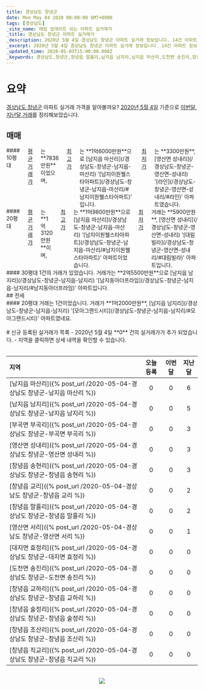 ```yaml
---
title: 경상남도 창녕군
date: Mon May 04 2020 00:00:00 GMT+0900
tags: [경상남도]
_site_name: 매일 업데이트 되는 아파트 실거래가
_title: 경상남도 창녕군 아파트 실거래가
_description: 2020년 5월 4일 경상남도 창녕군 아파트 실거래 정보입니다. 14건 아파트 정보가 있습니다.
_excerpt: 2020년 5월 4일 경상남도 창녕군 아파트 실거래 정보입니다. 14건 아파트 정보가 있습니다.
_updated_time: 2020-05-03T15:00:00.000Z
_keywords: 경상남도,창녕군,창녕읍 말흘리,남지읍 남지리,남지읍 마산리,도천면 송진리,창녕읍 송현리,창녕읍 교리,창녕읍 술정리,창녕읍 직교리,창녕읍 교하리,대지면 효정리,영산면 성내리,창녕읍 조산리,영산면 서리,부곡면 부곡리
---
```



# 요약
<ins>경상남도 창녕군</ins> 아파트 실거래 가격을 알아볼까요? <ins>2020년 5월 4일</ins> 기준으로 <ins>이번달, 지난달 거래</ins>를 정리해보았습니다.

## 매매
<div class="container">
<div class="six columns" markdown="1">
#### 10평대
<ins>평균 거래가</ins>는 **7836만원**이었으며, <ins>최고가</ins>는 **1억6000만원**으로 [남지읍 마산리](/경상남도-창녕군-남지읍-마산리) '[남지이원웰스타아파트](/경상남도-창녕군-남지읍-마산리/#남지이원웰스타아파트)' 입니다. <ins>최저가</ins>는 **3300만원**, [영산면 성내리](/경상남도-창녕군-영산면-성내리) '[라인](/경상남도-창녕군-영산면-성내리/#라인)' 아파트였습니다.
</div>
<div class="six columns" markdown="1">
#### 20평대
<ins>평균 거래가</ins>는 **1억3120만원**이며, <ins>최고가</ins>는 **1억9800만원**으로 [남지읍 마산리](/경상남도-창녕군-남지읍-마산리) '[남지이원웰스타아파트](/경상남도-창녕군-남지읍-마산리/#남지이원웰스타아파트)' 아파트이었습니다. <ins>최저가</ins> 거래는 **5900만원**, [영산면 성내리](/경상남도-창녕군-영산면-성내리) '[대림빌라](/경상남도-창녕군-영산면-성내리/#대림빌라)' 아파트입니다.
</div>
</div>
<div class="container">
<div class="twelve columns" markdown="1">
#### 30평대
1건의 거래가 있었습니다. 거래가는 **2억5500만원**으로 [남지읍 남지리](/경상남도-창녕군-남지읍-남지리) '[남지동아더프라임](/경상남도-창녕군-남지읍-남지리/#남지동아더프라임)' 아파트입니다.
</div>
</div>
## 전세
<div class="container">
<div class="twelve columns" markdown="1">
#### 20평대
거래는 1건이었습니다. 거래가 **1억2000만원**, [남지읍 남지리](/경상남도-창녕군-남지읍-남지리) '[모아그랜드시티](/경상남도-창녕군-남지읍-남지리/#모아그랜드시티)' 아파트였네요.
</div>
</div>


<br>
# 신규 등록된 실거래가 목록
- 2020년 5월 4일 **0** 건의 실거래가가 추가 되었습니다.
- 지역을 클릭하면 상세 내역을 확인할 수 있습니다.
<br><br>

| 지역 | 오늘 등록 | 이번달 | 지난달 |
|:---|:---:|:---:|:---:|
| [남지읍 마산리]({% post_url /2020-05-04-경상남도 창녕군-남지읍 마산리 %}) | 0 | 0 | 6|
| [남지읍 남지리]({% post_url /2020-05-04-경상남도 창녕군-남지읍 남지리 %}) | 0 | 0 | 5|
| [부곡면 부곡리]({% post_url /2020-05-04-경상남도 창녕군-부곡면 부곡리 %}) | 0 | 0 | 3|
| [영산면 성내리]({% post_url /2020-05-04-경상남도 창녕군-영산면 성내리 %}) | 0 | 0 | 3|
| [창녕읍 송현리]({% post_url /2020-05-04-경상남도 창녕군-창녕읍 송현리 %}) | 0 | 0 | 3|
| [창녕읍 교리]({% post_url /2020-05-04-경상남도 창녕군-창녕읍 교리 %}) | 0 | 0 | 2|
| [창녕읍 말흘리]({% post_url /2020-05-04-경상남도 창녕군-창녕읍 말흘리 %}) | 0 | 0 | 2|
| [영산면 서리]({% post_url /2020-05-04-경상남도 창녕군-영산면 서리 %}) | 0 | 0 | 1|
| [대지면 효정리]({% post_url /2020-05-04-경상남도 창녕군-대지면 효정리 %}) | 0 | 0 | 0|
| [도천면 송진리]({% post_url /2020-05-04-경상남도 창녕군-도천면 송진리 %}) | 0 | 0 | 0|
| [창녕읍 교하리]({% post_url /2020-05-04-경상남도 창녕군-창녕읍 교하리 %}) | 0 | 0 | 0|
| [창녕읍 술정리]({% post_url /2020-05-04-경상남도 창녕군-창녕읍 술정리 %}) | 0 | 0 | 0|
| [창녕읍 조산리]({% post_url /2020-05-04-경상남도 창녕군-창녕읍 조산리 %}) | 0 | 0 | 0|
| [창녕읍 직교리]({% post_url /2020-05-04-경상남도 창녕군-창녕읍 직교리 %}) | 0 | 0 | 0|

<p align="center"><br><img src="https://via.placeholder.com/700x120"><br></p>
